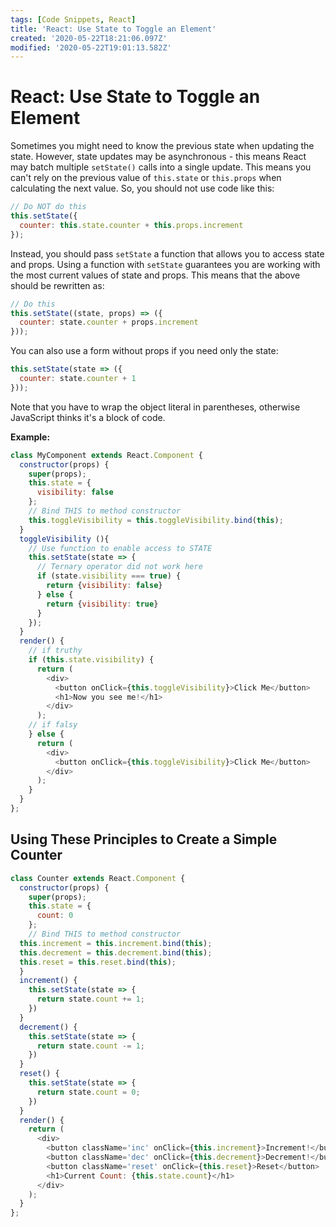 ```yaml
---
tags: [Code Snippets, React]
title: 'React: Use State to Toggle an Element'
created: '2020-05-22T18:21:06.097Z'
modified: '2020-05-22T19:01:13.582Z'
---
```


React: Use State to Toggle an Element
=====================================

Sometimes you might need to know the previous state when updating the state. However, state updates may be asynchronous - this means React may batch multiple ```setState()``` calls into a single update. This means you can't rely on the previous value of ```this.state``` or ```this.props``` when calculating the next value. So, you should not use code like this:

``` javascript
// Do NOT do this
this.setState({
  counter: this.state.counter + this.props.increment
});
```
Instead, you should pass ```setState``` a function that allows you to access state and props. Using a function with ```setState``` guarantees you are working with the most current values of state and props. This means that the above should be rewritten as:

``` javascript
// Do this
this.setState((state, props) => ({
  counter: state.counter + props.increment
}));
```
You can also use a form without props if you need only the state:

``` javascript
this.setState(state => ({
  counter: state.counter + 1
}));
```
Note that you have to wrap the object literal in parentheses, otherwise JavaScript thinks it's a block of code.

**Example:**
``` javascript
class MyComponent extends React.Component {
  constructor(props) {
    super(props);
    this.state = {
      visibility: false
    };
    // Bind THIS to method constructor
    this.toggleVisibility = this.toggleVisibility.bind(this);
  }
  toggleVisibility (){
    // Use function to enable access to STATE
    this.setState(state => {
      // Ternary operator did not work here
      if (state.visibility === true) {
        return {visibility: false}
      } else {
        return {visibility: true}
      }
    });
  }
  render() {
    // if truthy
    if (this.state.visibility) {
      return (
        <div>
          <button onClick={this.toggleVisibility}>Click Me</button>
          <h1>Now you see me!</h1>
        </div>
      );
    // if falsy
    } else {
      return (
        <div>
          <button onClick={this.toggleVisibility}>Click Me</button>
        </div>
      );
    }
  }
};
```
Using These Principles to Create a Simple Counter
-------------------------------------------------
``` javascript
class Counter extends React.Component {
  constructor(props) {
    super(props);
    this.state = {
      count: 0
    };
    // Bind THIS to method constructor
  this.increment = this.increment.bind(this);
  this.decrement = this.decrement.bind(this);
  this.reset = this.reset.bind(this);
  }
  increment() {
    this.setState(state => {
      return state.count += 1;
    })
  }
  decrement() {
    this.setState(state => {
      return state.count -= 1;
    })
  }
  reset() {
    this.setState(state => {
      return state.count = 0;
    })
  }
  render() {
    return (
      <div>
        <button className='inc' onClick={this.increment}>Increment!</button>
        <button className='dec' onClick={this.decrement}>Decrement!</button>
        <button className='reset' onClick={this.reset}>Reset</button>
        <h1>Current Count: {this.state.count}</h1>
      </div>
    );
  }
};
```
